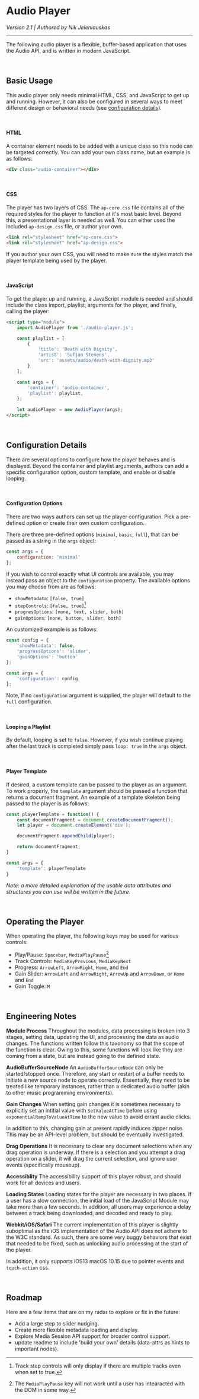 # Audio Player
*Version 2.1 | Authored by Nik Jeleniauskas*

---
The following audio player is a flexible, buffer-based application that uses the Audio API, and is written in modern JavaScript.

<br>

## Basic Usage
This audio player only needs minimal HTML, CSS, and JavaScript to get up and running. However, it can also be configured in several ways to meet different design or behavioral needs (see [configuration details](#configuration-details)).

<br>

#### HTML
A container element needs to be added with a unique class so this node can be targeted correctly. You can add your own class name, but an example is as follows:

```html
<div class="audio-container"></div>
```

<br>

#### CSS
The player has two layers of CSS. The `ap-core.css` file contains all of the required styles for the player to function at it's most basic level. Beyond this, a presentational layer is needed as well. You can either used the included `ap-design.css` file, or author your own. 

```html
<link rel="stylesheet" href="ap-core.css">
<link rel="stylesheet" href="ap-design.css">
```

If you author your own CSS, you will need to make sure the styles match the player template being used by the player.

<br>

#### JavaScript
To get the player up and running, a JavaScript module is needed and should include the class import, playlist, arguments for the player, and finally, calling the player:

```html
<script type="module">
	import AudioPlayer from './audio-player.js';

	const playlist = [
		{
			'title': 'Death with Dignity',
			'artist': 'Sufjan Stevens',
			'src': 'assets/audio/death-with-dignity.mp3'
		}
	];

	const args = {
		'container': 'audio-container',
		'playlist': playlist,
	};
	
	let audioPlayer = new AudioPlayer(args);
</script>
```

<br>

## Configuration Details
There are several options to configure how the player behaves and is displayed. Beyond the container and playlist arguments, authors can add a specific configuration option, custom template, and enable or disable looping.

<br>

#### Configuration Options
There are two ways authors can set up the player configuration. Pick a pre-defined option or create their own custom configuration.

There are three pre-defined options (`minimal`, `basic`, `full`), that can be passed as a string in the `args` object:

```javascript
const args = {
	configuration: 'minimal'
};
```

If you wish to control exactly what UI controls are available, you may instead pass an object to the `configuration` property. The available options you may choose from are as follows:

- `showMetadata`: `[false, true]`
- `stepControls`: `[false, true]`[^1]
- `progresOptions`: `[none, text, slider, both]`
- `gainOptions`: `[none, button, slider, both]`

[^1]: Track step controls will only display if there are multiple tracks even when set to true.

An customized example is as follows:

```javascript
const config = {
	'showMetadata': false,
	'progressOptions': 'slider',
	'gainOptions': 'button'
};

const args = {
	'configuration': config
};
```

Note, if no `configuration` argument is supplied, the player will default to the `full` configuration.

<br>

#### Looping a Playlist
By default, looping is set to `false`. However, if you wish continue playing after the last track is completed simply pass `loop: true` in the `args` object.

<br>

#### Player Template
If desired, a custom template can be passed to the player as an argument. To work properly, the `template` argument should be passed a function that returns a document fragment. An example of a template skeleton being passed to the player is as follows:

```javascript
const playerTemplate = function() {
	const documentFragment = document.createDocumentFragment();
	let player = document.createElement('div');

	documentFragment.appendChild(player);

	return documentFragment;
}
```
```javascript
const args = {
	'template': playerTemplate
}
```

*Note: a more detailed explanation of the usable data attributes and structures you can use will be written in the future.*

<br>

## Operating the Player
When operating the player, the following keys may be used for various controls:
- Play/Pause: `Spacebar`, `MediaPlayPause`[^2]
- Track Controls: `MediaKeyPrevious`, `MediaKeyNext`
- Progress: `ArrowLeft`, `ArrowRight`, `Home`, and `End`
- Gain Slider: `ArrowLeft` and `ArrowRight`, `ArrowUp` and `ArrowDown`, or `Home` and `End`
- Gain Toggle: `M`

[^2]: The `MediaPlayPause` key will not work until a user has intearacted with the DOM in some way.

<br>

## Engineering Notes
**Module Process**
Throughout the modules, data processing is broken into 3 stages, setting data, updating the UI, and processing the data as audio changes. The functions written follow this taxonomy so that the scope of the function is clear. Owing to this, some functions will look like they are coming from a state, but are instead going to the defined state.



**AudioBufferSourceNode**
An `AudioBufferSourceNode` can only be started/stopped once. Therefore, any start or restart of a buffer needs to initiate a new source node to operate correctly. Essentially, they need to be treated like temporary instances, rather than a dedicated audio buffer (akin to other music programming environments).



**Gain Changes**
When setting gain changes it is sometimes necessary to explicitly set an intitial value with `SetValueAtTime` before using `exponentialRampToValueAtTime` to the new value to avoid errant audio clicks.

In addition to this, changing gain at present rapidly induces zipper noise. This may be an API-level problem, but should be eventually investigated.



**Drag Operations**
It is necessary to clear any document selections when any drag operation is underway. If there is a selection and you attempt a drag operation on a slider, it will drag the current selection, and ignore user events (specifically mouseup).



**Accessiblity**
The accessibility support of this player robust, and should work for all devices and users.



**Loading States**
Loading states for the player are necessary in two places. If a user has a slow connection, the initial load of the JavaScript Module may take more than a few seconds. In addition, all users may experience a delay between a track being downloaded, and decoded and ready to play.



**Webkit/iOS/Safari**
The current implementation of this player is slightly suboptimal as the iOS implementation of the Audio API does not adhere to the W3C standard. As such, there are some very buggy behaviors that exist that needed to be fixed, such as unlocking audio processing at the start of the player.

In addition, it only supports iOS13 macOS 10.15 due to pointer events and `touch-action` css.

<br>

## Roadmap
Here are a few items that are on my radar to explore or fix in the future:
- Add a large step to slider nudging.
- Create more flexible metadata loading and display.
- Explore Media Session API support for broader control support.
- update readme to include 'build your own' details (data-attrs as hints to important nodes).